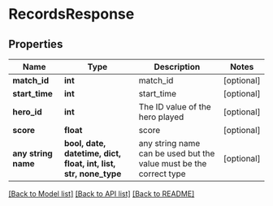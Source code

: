 # RecordsResponse


## Properties
Name | Type | Description | Notes
------------ | ------------- | ------------- | -------------
**match_id** | **int** | match_id | [optional] 
**start_time** | **int** | start_time | [optional] 
**hero_id** | **int** | The ID value of the hero played | [optional] 
**score** | **float** | score | [optional] 
**any string name** | **bool, date, datetime, dict, float, int, list, str, none_type** | any string name can be used but the value must be the correct type | [optional]

[[Back to Model list]](../README.md#documentation-for-models) [[Back to API list]](../README.md#documentation-for-api-endpoints) [[Back to README]](../README.md)


